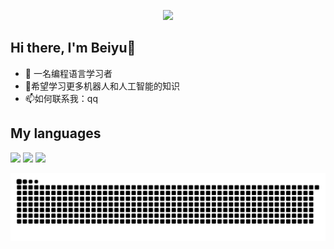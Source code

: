 <!-- 个性签名 -->

<p align="center">
    <img src="https://readme-typing-svg.demolab.com?font=Fira+Code&weight=600&size=22&pause=2000&center=true&repeat=true&random=false&width=435&lines=Keep+The+Passion">
</p>

## Hi there, I'm Beiyu👋

- 🔭 一名编程语言学习者
- 🌱希望学习更多机器人和人工智能的知识
- 📫如何联系我：qq

## My languages

<p>
    <img src="https://img.shields.io/badge/Python-FFD43B?style=for-the-badge&logo=python&logoColor=blue">
    <img src="https://img.shields.io/badge/Vue%20js-35495E?style=for-the-badge&logo=vuedotjs&logoColor=4FC08D">
    <img src="https://img.shields.io/badge/C-00599C?style=for-the-badge&logo=c&logoColor=white">
</p>


![](https://raw.githubusercontent.com/Beiyu-kk/Beiyu-kk/output/github-contribution-grid-snake.svg)




